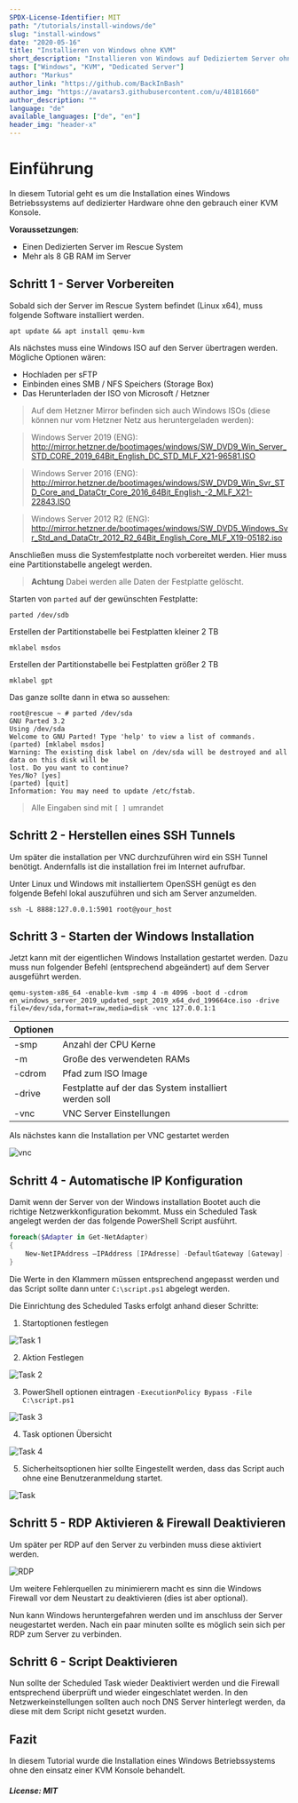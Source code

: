 ```yaml
---
SPDX-License-Identifier: MIT
path: "/tutorials/install-windows/de"
slug: "install-windows"
date: "2020-05-16"
title: "Installieren von Windows ohne KVM"
short_description: "Installieren von Windows auf Dediziertem Server ohne KVM Konsole"
tags: ["Windows", "KVM", "Dedicated Server"]
author: "Markus"
author_link: "https://github.com/BackInBash"
author_img: "https://avatars3.githubusercontent.com/u/48181660"
author_description: ""
language: "de"
available_languages: ["de", "en"]
header_img: "header-x"
---
```


# Einführung

In diesem Tutorial geht es um die Installation eines Windows Betriebssystems auf dedizierter Hardware ohne den gebrauch einer KVM Konsole.

**Voraussetzungen**:
+ Einen Dedizierten Server im Rescue System
+ Mehr als 8 GB RAM im Server

## Schritt 1 - Server Vorbereiten
Sobald sich der Server im Rescue System befindet (Linux x64), muss folgende Software installiert werden.

``` console
apt update && apt install qemu-kvm
```

Als nächstes muss eine Windows ISO auf den Server übertragen werden.
Mögliche Optionen wären:
+ Hochladen per sFTP
+ Einbinden eines SMB / NFS Speichers (Storage Box)
+ Das Herunterladen der ISO von Microsoft / Hetzner

>
> Auf dem Hetzner Mirror befinden sich auch Windows ISOs (diese können nur vom Hetzner Netz aus heruntergeladen werden):

> Windows Server 2019 (ENG): http://mirror.hetzner.de/bootimages/windows/SW_DVD9_Win_Server_STD_CORE_2019_64Bit_English_DC_STD_MLF_X21-96581.ISO

> Windows Server 2016 (ENG): http://mirror.hetzner.de/bootimages/windows/SW_DVD9_Win_Svr_STD_Core_and_DataCtr_Core_2016_64Bit_English_-2_MLF_X21-22843.ISO

> Windows Server 2012 R2 (ENG): http://mirror.hetzner.de/bootimages/windows/SW_DVD5_Windows_Svr_Std_and_DataCtr_2012_R2_64Bit_English_Core_MLF_X19-05182.iso
>

Anschließen muss die Systemfestplatte noch vorbereitet werden.
Hier muss eine Partitionstabelle angelegt werden.
>
> **Achtung** Dabei werden alle Daten der Festplatte gelöscht.
>

Starten von `parted` auf der gewünschten Festplatte:
``` console 
parted /dev/sdb
```

Erstellen der Partitionstabelle bei Festplatten kleiner 2 TB
``` console
mklabel msdos
```

Erstellen der Partitionstabelle bei Festplatten größer 2 TB
``` console
mklabel gpt
```

Das ganze sollte dann in etwa so aussehen:
``` console
root@rescue ~ # parted /dev/sda
GNU Parted 3.2
Using /dev/sda
Welcome to GNU Parted! Type 'help' to view a list of commands.
(parted) [mklabel msdos]                                                    
Warning: The existing disk label on /dev/sda will be destroyed and all data on this disk will be
lost. Do you want to continue?
Yes/No? [yes]                                                               
(parted) [quit]                                                             
Information: You may need to update /etc/fstab.
```
> Alle Eingaben sind mit `[ ]` umrandet

## Schritt 2 - Herstellen eines SSH Tunnels
Um später die installation per VNC durchzuführen wird ein SSH Tunnel benötigt.
Andernfalls ist die installation frei im Internet aufrufbar.

Unter Linux und Windows mit installiertem OpenSSH genügt es den folgende Befehl lokal auszuführen und sich am Server anzumelden.
``` console
ssh -L 8888:127.0.0.1:5901 root@your_host
```

## Schritt 3 - Starten der Windows Installation
Jetzt kann mit der eigentlichen Windows Installation gestartet werden.
Dazu muss nun folgender Befehl (entsprechend abgeändert) auf dem Server ausgeführt werden.


``` console
qemu-system-x86_64 -enable-kvm -smp 4 -m 4096 -boot d -cdrom en_windows_server_2019_updated_sept_2019_x64_dvd_199664ce.iso -drive file=/dev/sda,format=raw,media=disk -vnc 127.0.0.1:1
```

|  Optionen |   |   |   |   |
|---|---|---|---|---|
| -smp  | Anzahl der CPU Kerne  |   |   |   |
|  -m |  Große des verwendeten RAMs |   |   |   |
|  -cdrom |  Pfad zum ISO Image |   |   |   |
|  -drive | Festplatte auf der das System installiert werden soll  |   |   |   |
|  -vnc |  VNC Server Einstellungen |   |   |   |

Als nächstes kann die Installation per VNC gestartet werden

![vnc](vnc.png)

## Schritt 4 - Automatische IP Konfiguration
Damit wenn der Server von der Windows installation Bootet auch die richtige Netzwerkkonfiguration bekommt.
Muss ein Scheduled Task angelegt werden der das folgende PowerShell Script ausführt.

``` powershell
foreach($Adapter in Get-NetAdapter)
{
    New-NetIPAddress –IPAddress [IPAdresse] -DefaultGateway [Gateway] -PrefixLength [CIDR] -InterfaceIndex $Adapter.InterfaceIndex
}
```
Die Werte in den Klammern müssen entsprechend angepasst werden und das Script sollte dann unter `C:\script.ps1` abgelegt werden.


Die Einrichtung des Scheduled Tasks erfolgt anhand dieser Schritte:

1. Startoptionen festlegen

![Task 1](task01.png)

2. Aktion Festlegen

![Task 2](task02.png)

3. PowerShell optionen eintragen `-ExecutionPolicy Bypass -File C:\script.ps1`

![Task 3](task03.png)

4. Task optionen Übersicht

![Task 4](task04.png)

5. Sicherheitsoptionen hier sollte Eingestellt werden, dass das Script auch ohne eine Benutzeranmeldung startet.

![Task](task.png)

## Schritt 5 - RDP Aktivieren & Firewall Deaktivieren
Um später per RDP auf den Server zu verbinden muss diese aktiviert werden.

![RDP](RDP.png)

Um weitere Fehlerquellen zu minimierern macht es sinn die Windows Firewall vor dem Neustart zu deaktivieren (dies ist aber optional).

Nun kann Windows heruntergefahren werden und im anschluss der Server neugestartet werden.
Nach ein paar minuten sollte es möglich sein sich per RDP zum Server zu verbinden.

## Schritt 6 - Script Deaktivieren
Nun sollte der Scheduled Task wieder Deaktiviert werden und die Firewall entsprechend überprüft und wieder eingeschlatet werden.
In den Netzwerkeinstellungen sollten auch noch DNS Server hinterlegt werden, da diese mit dem Script nicht gesetzt wurden.


## Fazit
In diesem Tutorial wurde die Installation eines Windows Betriebssystems ohne den einsatz einer KVM Konsole behandelt.

##### License: MIT

<!--

Contributor's Certificate of Origin

By making a contribution to this project, I certify that:

(a) The contribution was created in whole or in part by me and I have
    the right to submit it under the license indicated in the file; or

(b) The contribution is based upon previous work that, to the best of my
    knowledge, is covered under an appropriate license and I have the
    right under that license to submit that work with modifications,
    whether created in whole or in part by me, under the same license
    (unless I am permitted to submit under a different license), as
    indicated in the file; or

(c) The contribution was provided directly to me by some other person
    who certified (a), (b) or (c) and I have not modified it.

(d) I understand and agree that this project and the contribution are
    public and that a record of the contribution (including all personal
    information I submit with it, including my sign-off) is maintained
    indefinitely and may be redistributed consistent with this project
    or the license(s) involved.

Signed-off-by: markus@omg-network.de

-->